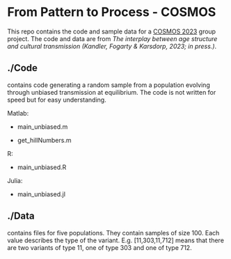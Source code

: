# From Pattern to Process - COSMOS

This repo contains the code and sample data for a [COSMOS 2023](https://cosmos-konstanz.github.io/) group project. The code and data are from _The interplay between age structure and cultural transmission (Kandler, Fogarty & Karsdorp, 2023; in press.)_.

## ./Code

contains code generating a random sample from a population evolving through unbiased transmission at equilibrium. The code is not written for speed but for easy understanding.

Matlab:

- main_unbiased.m

- get_hillNumbers.m

R:

- main_unbiased.R

Julia:

- main_unbiased.jl


## ./Data

contains files for five populations. They contain samples of size 100. Each value describes the type of the variant. E.g. [11,303,11,712] means that there are two variants of type 11, one of type 303 and one of type 712.